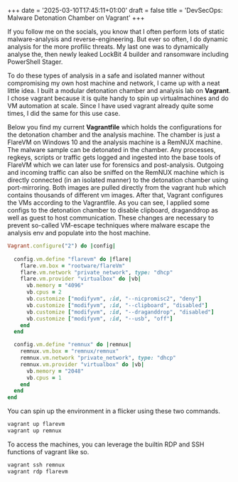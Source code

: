 +++
date = '2025-03-10T17:45:11+01:00'
draft = false
title = 'DevSecOps: Malware Detonation Chamber on Vagrant'
+++

If you follow me on the socials, you know that I often perform lots of static malware-analysis and reverse-engineering. But ever so often, I do dynamic analysis for the more profilic threats. My last one was to dynamically analyse the, then newly leaked LockBit 4 builder and ransomware including PowerShell Stager. 

To do these types of analysis in a safe and isolated manner without compromising my own host machine and network, I came up with a neat little idea. I built a modular detonation chamber and analysis lab on **Vagrant**. I chose vagrant because it is quite handy to spin up virtualmachines and do VM automation at scale. Since I have used vagrant already quite some times, I did the same for this use case. 

Below you find my current **Vagrantfile** which holds the configurations for the detonation chamber and the analysis machine. The chamber is just a FlareVM on Windows 10 and the analysis machine is a RemNUX machine. The malware sample can be detonated in the chamber. Any processes, regkeys, scripts or traffic gets logged and ingested into the base tools of FlareVM which we can later use for forensics and post-analysis. Outgoing and incoming traffic can also be sniffed on the RemNUX machine which is directly connected (in an isolated manner) to the detonation chamber using port-mirroring. Both images are pulled directly from the vagrant hub which contains thousands of different vm images. After that, Vagrant configures the VMs according to the Vagrantfile. As you can see, I applied some configs to the detonation chamber to disable clipboard, draganddrop as well as guest to host communication. These changes are necessary to prevent so-called VM-escape techniques where malware escape the analysis env and populate into the host machine.


```ruby
Vagrant.configure("2") do |config|
  
  config.vm.define "flarevm" do |flare|
    flare.vm.box = "rootware/flareVm"
    flare.vm.network "private_network", type: "dhcp"
    flare.vm.provider "virtualbox" do |vb|
      vb.memory = "4096"
      vb.cpus = 2
      vb.customize ["modifyvm", :id, "--nicpromisc2", "deny"]
      vb.customize ["modifyvm", :id, "--clipboard", "disabled"]
      vb.customize ["modifyvm", :id, "--draganddrop", "disabled"]
      vb.customize ["modifyvm", :id, "--usb", "off"]
    end
  end

  config.vm.define "remnux" do |remnux|
    remnux.vm.box = "remnux/remnux"
    remnux.vm.network "private_network", type: "dhcp"
    remnux.vm.provider "virtualbox" do |vb|
      vb.memory = "2048"
      vb.cpus = 1
    end
  end
end
```

You can spin up the environment in a flicker using these two commands.

```bash
vagrant up flarevm
vagrant up remnux
```

To access the machines, you can leverage the builtin RDP and SSH functions of vagrant like so.

```bash
vagrant ssh remnux
vagrant rdp flarevm
```